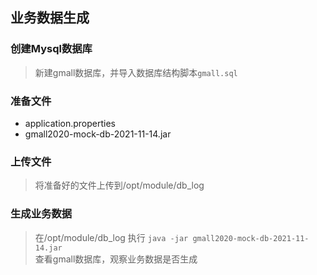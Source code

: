 ## 业务数据生成

### 创建Mysql数据库
> 新建gmall数据库，并导入数据库结构脚本`gmall.sql`

### 准备文件
- application.properties
- gmall2020-mock-db-2021-11-14.jar

### 上传文件
> 将准备好的文件上传到/opt/module/db_log

### 生成业务数据
> 在/opt/module/db_log 执行 `java -jar gmall2020-mock-db-2021-11-14.jar`   
> 查看gmall数据库，观察业务数据是否生成